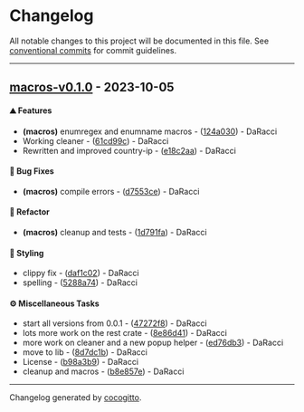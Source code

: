 # Changelog
All notable changes to this project will be documented in this file. See [conventional commits](https://www.conventionalcommits.org/) for commit guidelines.

- - -
## [macros-v0.1.0](https://github.com/AMTSupport/tools/compare/5678af914fbd25777e9a28dbaaf557a016530b7d..macros-v0.1.0) - 2023-10-05
#### <!-- 0 -->⛰️  Features
- **(macros)** enumregex and enumname macros - ([124a030](https://github.com/AMTSupport/tools/commit/124a0306053439ad0b140df15a0e8e329ceca807)) - DaRacci
- Working cleaner - ([61cd99c](https://github.com/AMTSupport/tools/commit/61cd99cc4c83c6ebef5cd95a5d813ccd6d6daacd)) - DaRacci
- Rewritten and improved country-ip - ([e18c2aa](https://github.com/AMTSupport/tools/commit/e18c2aa35d53fdc107d3d4a3e1f0990f920ae687)) - DaRacci
#### <!-- 1 -->🐛 Bug Fixes
- **(macros)** compile errors - ([d7553ce](https://github.com/AMTSupport/tools/commit/d7553ceac56a790361e589ab3d3285cb5cbd388a)) - DaRacci
#### <!-- 2 -->🚜 Refactor
- **(macros)** cleanup and tests - ([1d791fa](https://github.com/AMTSupport/tools/commit/1d791fa30ce0c0627ed14fd93b32dfd52cdcd01b)) - DaRacci
#### <!-- 5 -->🎨 Styling
- clippy fix - ([daf1c02](https://github.com/AMTSupport/tools/commit/daf1c02a2657655a992c020561f7f3006c7ccda2)) - DaRacci
- spelling - ([5288a74](https://github.com/AMTSupport/tools/commit/5288a74c772839edce78db63747143f6894e241d)) - DaRacci
#### <!-- 9 -->⚙️ Miscellaneous Tasks
- start all versions from 0.0.1 - ([47272f8](https://github.com/AMTSupport/tools/commit/47272f8fad2c414854177f81625713634fa0cb7e)) - DaRacci
- lots more work on the rest crate - ([8e86d41](https://github.com/AMTSupport/tools/commit/8e86d4183789a7fe8fd106deac17020c1be17db8)) - DaRacci
- more work on cleaner and a new popup helper - ([ed76db3](https://github.com/AMTSupport/tools/commit/ed76db391ff4762053e3ba4ab19b2b5670acdd14)) - DaRacci
- move to lib - ([8d7dc1b](https://github.com/AMTSupport/tools/commit/8d7dc1b9bd3eb25aad2cecb951679e1b06fda16e)) - DaRacci
- License - ([b98a3b9](https://github.com/AMTSupport/tools/commit/b98a3b924d2c1aa96e63a8bac3f87d4c239d61e3)) - DaRacci
- cleanup and macros - ([b8e857e](https://github.com/AMTSupport/tools/commit/b8e857ea6895799b48a17adc54bb3ed768baf119)) - DaRacci

- - -

Changelog generated by [cocogitto](https://github.com/cocogitto/cocogitto).